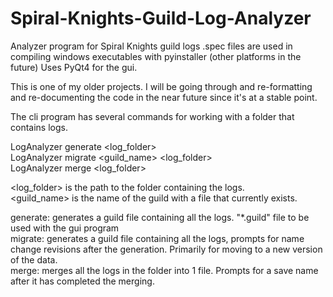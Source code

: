 # Spiral-Knights-Guild-Log-Analyzer
Analyzer program for Spiral Knights guild logs
.spec files are used in compiling windows executables with pyinstaller (other platforms in the future)
Uses PyQt4 for the gui.

This is one of my older projects.  I will be going through and re-formatting and re-documenting the code in the near future since it's at a stable point.

The cli program has several commands for working with a folder that contains logs.

LogAnalyzer generate \<log_folder\> <br>
LogAnalyzer migrate \<guild_name\> \<log_folder\><br>
LogAnalyzer merge \<log_folder\> <br>

\<log_folder\> is the path to the folder containing the logs. <br>
\<guild_name\> is the name of the guild with a file that currently exists.<br>

generate: generates a guild file containing all the logs. "*.guild" file to be used with the gui program<br>
migrate: generates a guild file containing all the logs, prompts for name change revisions after the generation.  Primarily for moving to a new version of the data.<br>
merge: merges all the logs in the folder into 1 file. Prompts for a save name after it has completed the merging.<br>
